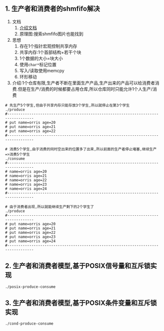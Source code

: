 ## 1. 生产者和消费者的shmfifo解决
1. 文档
    1. [介绍文档](https://blog.csdn.net/nk_test/article/details/50218131)
    2. 原理图:搜索shmfifo图片也能找到
2. 思想
    1. 存在1个指针宏观控制共享内存
    2. 共享内存:1个首部结构+若干个块
    3. 1个数据的大小=块大小
    4. 使用`char*`标记位置
    5. 写入/读取使用memcpy
    6. 环形移动
3. 介绍:1个仓库有限,生产者不断在里面生产产品,生产出来的产品可以给消费者消费.但是在生产/消费的时候都要占用仓库,所以仓库同时只能允许1个人生产/消费
```
# 先生产5个学生,但由于共享内存只能存放3个学生,所以就停止在第3个学生
./produce 
#----------------------------------------------------------------------------------
# put name=orris age=20
# put name=orris age=21
# put name=orris age=22
#----------------------------------------------------------------------------------

# 消费5个学生,由于消费的同时空出来的位置多了出来,所以前面的生产者停止堵塞,继续生产=>消费5个学生
./consume 
#----------------------------------------------------------------------------------
# name=orris age=20
# name=orris age=21
# name=orris age=22
# name=orris age=23
# name=orris age=24
#----------------------------------------------------------------------------------

# 由于消费者出现,所以就能继续生产剩下的2个学生了
./produce 
#----------------------------------------------------------------------------------
# put name=orris age=20
# put name=orris age=21
# put name=orris age=22
# put name=orris age=23
# put name=orris age=24
#----------------------------------------------------------------------------------

```

## 2. 生产者和消费者模型,基于POSIX信号量和互斥锁实现
```
./posix-produce-consume
```

## 3. 生产者和消费者模型,基于POSIX条件变量和互斥锁实现
```
./cond-produce-consume
```
